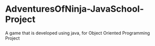 # AdventuresOfNinja-JavaSchool-Project
A game that is developed using java, for Object Oriented Programming Project
